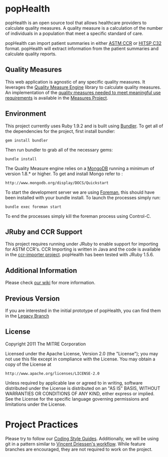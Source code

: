 popHealth
=========

popHealth is an open source tool that allows healthcare providers to calculate quality measures. A quality measure is a calculation of the number of individuals in a population that meet a specific standard of care.

popHealth can import patient summaries in either [ASTM CCR](http://www.astm.org/Standards/E2369.htm) or [HITSP C32](http://www.hitsp.org/ConstructSet_Details.aspx?&PrefixAlpha=4&PrefixNumeric=32) format. popHealth will extract information from the patient summaries and calculate quality reports.

Quality Measures
----------------

This web application is agnostic of any specific quality measures. It leverages the [Quality Measure Engine](https://github.com/pophealth/quality-measure-engine) library to calculate quality measures. An implementation of the [quality measures needed to meet meaningful use requirements](http://www.cms.gov/QualityMeasures/03_ElectronicSpecifications.asp) is available in the [Measures Project](https://github.com/pophealth/measures).

Environment
-----------

This project currently uses Ruby 1.9.2 and is built using [Bundler](http://gembundler.com/). To get all of the dependencies for the project, first install bundler:

    gem install bundler

Then run bundler to grab all of the necessary gems:

    bundle install

The Quality Measure engine relies on a [MongoDB](http://www.mongodb.org/) running a minimum of version 1.8.* or higher.  To get and install Mongo refer to :

    http://www.mongodb.org/display/DOCS/Quickstart


To start the development server we are using [Foreman](https://github.com/ddollar/foreman), this should have been installed with your bundle install. To launch the processes simply run:

	bundle exec foreman start

To end the processes simply kill the foreman process using Control-C. 


JRuby and CCR Support
---------------------

This project requires running under JRuby to enable support for importing for ASTM CCR's. CCR Importing is written in Java and the code is available in the [ccr-importer project](https://github.com/pophealth/ccr-importer). popHealth has been tested with JRuby 1.5.6.

Additional Information
----------------------

Please check [our wiki](https://github.com/pophealth/popHealth/wiki) for more information.

Previous Version
----------------

If you are interested in the initial prototype of popHealth, you can find them in the [Legacy Branch](http://github.com/pophealth/popHealth/tree/legacy)

License
-------

Copyright 2011 The MITRE Corporation

Licensed under the Apache License, Version 2.0 (the "License");
you may not use this file except in compliance with the License.
You may obtain a copy of the License at

    http://www.apache.org/licenses/LICENSE-2.0

Unless required by applicable law or agreed to in writing, software
distributed under the License is distributed on an "AS IS" BASIS,
WITHOUT WARRANTIES OR CONDITIONS OF ANY KIND, either express or implied.
See the License for the specific language governing permissions and
limitations under the License.

Project Practices
=================

Please try to follow our [Coding Style Guides](http://github.com/eedrummer/styleguide). Additionally, we will be using git in a pattern similar to [Vincent Driessen's workflow](http://nvie.com/posts/a-successful-git-branching-model/). While feature branches are encouraged, they are not required to work on the project.
